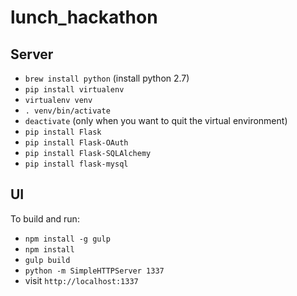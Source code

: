# lunch_hackathon

## Server
- `brew install python` (install python 2.7)
- `pip install virtualenv`
- `virtualenv venv`
- `. venv/bin/activate`
- `deactivate` (only when you want to quit the virtual environment)
- `pip install Flask`
- `pip install Flask-OAuth`
- `pip install Flask-SQLAlchemy`
- `pip install flask-mysql`


## UI

To build and run:

- `npm install -g gulp`
- `npm install`
- `gulp build`
- `python -m SimpleHTTPServer 1337`
- visit `http://localhost:1337`

